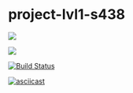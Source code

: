 # project-lvl1-s438

<a href="https://codeclimate.com/github/mishalisovskiy/project-lvl1-s438/maintainability"><img src="https://api.codeclimate.com/v1/badges/641a830b9f2b99a9a523/maintainability" /></a>

<a href="https://codeclimate.com/github/mishalisovskiy/project-lvl1-s438/test_coverage"><img src="https://api.codeclimate.com/v1/badges/641a830b9f2b99a9a523/test_coverage" /></a>

[![Build Status](https://travis-ci.org/mishalisovskiy/project-lvl1-s438.svg?branch=master)](https://travis-ci.org/mishalisovskiy/project-lvl1-s438)

[![asciicast](https://asciinema.org/a/UF3YxpPaWVKqINJfvNPF7TqmO.svg)](https://asciinema.org/a/UF3YxpPaWVKqINJfvNPF7TqmO)
